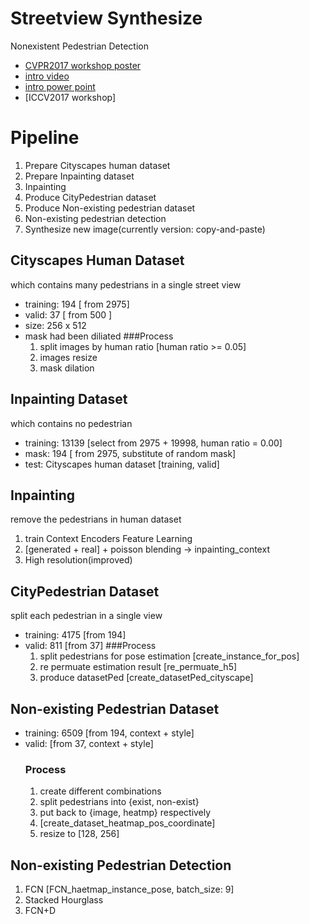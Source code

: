 # Streetview Synthesize
Nonexistent Pedestrian Detection
- [CVPR2017 workshop poster](https://drive.google.com/open?id=0B4AGJgH-EFvIYUtqb1M4dTlHY3M)
- [intro video](https://www.youtube.com/watch?v=t8IHB29uTQM)
- [intro power point](https://drive.google.com/open?id=0B4AGJgH-EFvIUEdySV9FQ2hGVlE)
- [ICCV2017 workshop]


# Pipeline
1. Prepare Cityscapes human dataset
2. Prepare Inpainting dataset
3. Inpainting
4. Produce CityPedestrian dataset
5. Produce Non-existing pedestrian dataset
6. Non-existing pedestrian detection
7. Synthesize new image(currently version: copy-and-paste)

## Cityscapes Human Dataset
which contains many pedestrians in a single street view
- training: 194 [ from 2975]
- valid: 37 [ from 500 ]
- size: 256 x 512
- mask had been diliated
  ###Process
  1. split images by human ratio [human ratio >= 0.05]
  2. images resize
  3. mask dilation

## Inpainting Dataset
which contains no pedestrian
- training: 13139 [select from 2975 + 19998, human ratio = 0.00]
- mask: 194 [ from 2975, substitute of random mask]
- test: Cityscapes human dataset [training, valid]

## Inpainting
remove the pedestrians in human dataset
1. train Context Encoders Feature Learning 
2. [generated + real] + poisson blending -> inpainting_context
3. High resolution(improved)

## CityPedestrian Dataset
split each pedestrian in a single view
- training: 4175 [from 194]
- valid: 811 [from 37]
    ###Process
    1. split pedestrians for pose estimation [create_instance_for_pos]
    2. re permuate estimation result [re_permuate_h5]
    3. produce datasetPed [create_datasetPed_cityscape]

## Non-existing Pedestrian Dataset
- training: 6509 [from 194, context + style]
- valid: [from 37, context + style]
  ### Process
  1. create different combinations
  2. split pedestrians into {exist, non-exist}
  3. put back to {image, heatmp} respectively
  4. [create_dataset_heatmap_pos_coordinate]
  5. resize to [128, 256]

## Non-existing Pedestrian Detection
1. FCN [FCN_haetmap_instance_pose, batch_size: 9]
2. Stacked Hourglass
3. FCN+D
